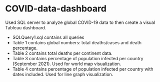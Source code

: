 # COVID-data-dashboard
Used SQL server to analyze global COVID-19 data to then create a visual Tableau dashboard.

- SQLQuery1.sql contains all queries
- Table 1 contains global numbers: total deaths/cases and death percentage.
- Table 2 contains total deaths per continent data.
- Table 3 contains percentage of population infected per country (September 2021). Used for world map visualization.
- Table 4 contains percentage of population infected per country with dates included. Used for line graph visualization.
